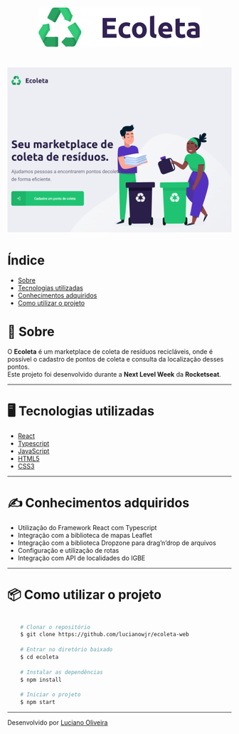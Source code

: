 <h1 align="center">
    <img src="src/assets/logo.svg">
<h1>

<h1>
    <img src="src/assets/home.png">
<h1>


# Índice
- [Sobre](#-sobre)
- [Tecnologias utilizadas](#-tecnologias-utilizadas)
- [Conhecimentos adquiridos](#-conhecimentos-adquiridos)
- [Como utilizar o projeto](#-como-utilizar-o-projeto)

# 📄 Sobre

O **Ecoleta** é um marketplace de coleta de resíduos recicláveis, onde é possível o cadastro de pontos de coleta e consulta da localização desses pontos. <br>
Este projeto foi desenvolvido durante a **Next Level Week** da **Rocketseat**.

---

# 🖥 Tecnologias utilizadas
- [React](https://reactjs.org/)
- [Typescript](https://www.typescriptlang.org/)
- [JavaScript](https://developer.mozilla.org/pt-BR/docs/Aprender/JavaScript)
- [HTML5](https://developer.mozilla.org/pt-BR/docs/Web/HTML/HTML5)
- [CSS3](https://developer.mozilla.org/pt-BR/docs/Archive/CSS3)

---

# ✍ Conhecimentos adquiridos
- Utilização do Framework React com Typescript 
- Integração com a biblioteca de mapas Leaflet
- Integração com a biblioteca Dropzone para drag’n’drop de arquivos 
- Configuração e utilização de rotas
- Integração com API de localidades do IGBE

---

# 📦 Como utilizar o projeto
```bash

    # Clonar o repositório
    $ git clone https://github.com/lucianowjr/ecoleta-web

    # Entrar no diretório baixado
    $ cd ecoleta

    # Instalar as dependências        
    $ npm install 

    # Iniciar o projeto
    $ npm start 

```
---

Desenvolvido por [Luciano Oliveira](https://www.linkedin.com/in/lucianowjr/)
